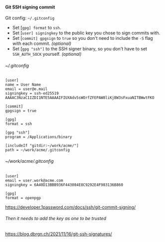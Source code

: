#### Git SSH signing commit

Git config: `~/.gitconfig`

- Set \[`gpg] format` to `ssh`.
- Set \[`user] signingkey` to the public key you chose to sign commits with.
- Set \[`commit] gpgsign` to `true` so you don't need to include the `-S` flag with each commit. *(optional)*
- Set \[`gpg "ssh"]` to the SSH signer binary, so you don't have to set `SSH_AUTH_SOCK` yourself. *(optional)*

###### \~/.gitconfig

```
[user]
name = User Name
email = user@e.mail
signingkey = ssh-ed25519 AAAAC3NzaC1IZDI1NTE5AAAAIFIUXAdv5sWOrfZFEPAW8liKjBW3sFxuaNITBWwtFKO

[commit]
gpgsign = true

[gpg]
format = ssh

[gpg "ssh"]
program = /Applications/binary

[includeIf "gitdir:~/work/acme/"]
path = ~/work/acme/.gitconfig
```

###### \~/work/acme/.gitconfig

```
[user]
email = user.work@acme.com
signingkey = 6A40D13BBB936F443084E8C9292E4F983136B860

[gpg]
format = openpgp
```

<https://developer.1password.com/docs/ssh/git-commit-signing/>

###### Then it needs to add the key as one to be trusted

<https://blog.dbrgn.ch/2021/11/16/git-ssh-signatures/>